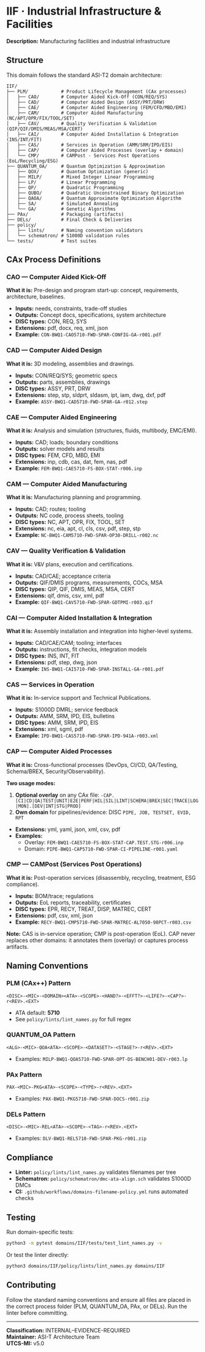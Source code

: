 # IIF · Industrial Infrastructure & Facilities

**Description:** Manufacturing facilities and industrial infrastructure

## Structure

This domain follows the standard ASI-T2 domain architecture:

```
IIF/
├── PLM/            # Product Lifecycle Management (CAx processes)
│   ├── CAO/        # Computer Aided Kick-Off (CON/REQ/SYS)
│   ├── CAD/        # Computer Aided Design (ASSY/PRT/DRW)
│   ├── CAE/        # Computer Aided Engineering (FEM/CFD/MBD/EMI)
│   ├── CAM/        # Computer Aided Manufacturing (NC/APT/OPR/FIX/TOOL/SET)
│   ├── CAV/        # Quality Verification & Validation (QIP/QIF/DMIS/MEAS/MSA/CERT)
│   ├── CAI/        # Computer Aided Installation & Integration (INS/INT/FIT)
│   ├── CAS/        # Services in Operation (AMM/SRM/IPD/EIS)
│   ├── CAP/        # Computer Aided Processes (overlay + domain)
│   └── CMP/        # CAMPost - Services Post Operations (EoL/Recycling/ESG)
├── QUANTUM_OA/     # Quantum Optimization & Approximation
│   ├── QOX/        # Quantum Optimization (generic)
│   ├── MILP/       # Mixed Integer Linear Programming
│   ├── LP/         # Linear Programming
│   ├── QP/         # Quadratic Programming
│   ├── QUBO/       # Quadratic Unconstrained Binary Optimization
│   ├── QAOA/       # Quantum Approximate Optimization Algorithm
│   ├── SA/         # Simulated Annealing
│   └── GA/         # Genetic Algorithms
├── PAx/            # Packaging (artifacts)
├── DELs/           # Final Check & Deliveries
├── policy/
│   ├── lints/      # Naming convention validators
│   └── schematron/ # S1000D validation rules
└── tests/          # Test suites
```

## CAx Process Definitions

### CAO — Computer Aided Kick-Off
**What it is:** Pre-design and program start-up: concept, requirements, architecture, baselines.
- **Inputs:** needs, constraints, trade-off studies
- **Outputs:** Concept docs, specifications, system architecture
- **DISC types:** CON, REQ, SYS
- **Extensions:** pdf, docx, req, xml, json
- **Example:** `CON-BWQ1-CAO5710-FWD-SPAR-CONFIG-GA-r001.pdf`

### CAD — Computer Aided Design
**What it is:** 3D modeling, assemblies and drawings.
- **Inputs:** CON/REQ/SYS; geometric specs
- **Outputs:** parts, assemblies, drawings
- **DISC types:** ASSY, PRT, DRW
- **Extensions:** step, stp, sldprt, sldasm, ipt, iam, dwg, dxf, pdf
- **Example:** `ASSY-BWQ1-CAD5710-FWD-SPAR-GA-r012.step`

### CAE — Computer Aided Engineering
**What it is:** Analysis and simulation (structures, fluids, multibody, EMC/EMI).
- **Inputs:** CAD; loads; boundary conditions
- **Outputs:** solver models and results
- **DISC types:** FEM, CFD, MBD, EMI
- **Extensions:** inp, cdb, cas, dat, fem, nas, pdf
- **Example:** `FEM-BWQ1-CAE5710-FS-BOX-STAT-r006.inp`

### CAM — Computer Aided Manufacturing
**What it is:** Manufacturing planning and programming.
- **Inputs:** CAD; routes; tooling
- **Outputs:** NC code, process sheets, tooling
- **DISC types:** NC, APT, OPR, FIX, TOOL, SET
- **Extensions:** nc, eia, apt, cl, cls, csv, pdf, step, stp
- **Example:** `NC-BWQ1-CAM5710-FWD-SPAR-OP30-DRILL-r002.nc`

### CAV — Quality Verification & Validation
**What it is:** V&V plans, execution and certifications.
- **Inputs:** CAD/CAE; acceptance criteria
- **Outputs:** QIF/DMIS programs, measurements, COCs, MSA
- **DISC types:** QIP, QIF, DMIS, MEAS, MSA, CERT
- **Extensions:** qif, dmis, csv, xml, pdf
- **Example:** `QIF-BWQ1-CAV5710-FWD-SPAR-GDTPMI-r003.qif`

### CAI — Computer Aided Installation & Integration
**What it is:** Assembly installation and integration into higher-level systems.
- **Inputs:** CAD/CAE/CAM; tooling; interfaces
- **Outputs:** instructions, fit checks, integration models
- **DISC types:** INS, INT, FIT
- **Extensions:** pdf, step, dwg, json
- **Example:** `INS-BWQ1-CAI5710-FWD-SPAR-INSTALL-GA-r001.pdf`

### CAS — Services in Operation
**What it is:** In-service support and Technical Publications.
- **Inputs:** S1000D DMRL; service feedback
- **Outputs:** AMM, SRM, IPD, EIS, bulletins
- **DISC types:** AMM, SRM, IPD, EIS
- **Extensions:** xml, sgml, pdf
- **Example:** `IPD-BWQ1-CAS5710-FWD-SPAR-IPD-941A-r003.xml`

### CAP — Computer Aided Processes
**What it is:** Cross-functional processes (DevOps, CI/CD, QA/Testing, Schema/BREX, Security/Observability).

**Two usage modes:**
1. **Optional overlay** on any CAx file: `-CAP.[CI|CD|QA|TEST|UNIT|E2E|PERF|HIL|SIL|LINT|SCHEMA|BREX|SEC|TRACE|LOG|MON].[DEV|INT|STG|PROD]`
2. **Own domain** for pipelines/evidence: DISC `PIPE, JOB, TESTSET, EVID, RPT`

- **Extensions:** yml, yaml, json, xml, csv, pdf
- **Examples:**
  - Overlay: `FEM-BWQ1-CAE5710-FS-BOX-STAT-CAP.TEST.STG-r006.inp`
  - Domain: `PIPE-BWQ1-CAP5710-FWD-SPAR-CI-PIPELINE-r001.yaml`

### CMP — CAMPost (Services Post Operations)
**What it is:** Post-operation services (disassembly, recycling, treatment, ESG compliance).
- **Inputs:** BOM/trace; regulations
- **Outputs:** EoL reports, traceability, certificates
- **DISC types:** EPR, RECY, TREAT, DISP, MATREC, CERT
- **Extensions:** pdf, csv, xml, json
- **Example:** `RECY-BWQ1-CMP5710-FWD-SPAR-MATREC-AL7050-98PCT-r003.csv`

**Note:** CAS is in-service operation; CMP is post-operation (EoL). CAP never replaces other domains: it annotates them (overlay) or captures process artifacts.

## Naming Conventions

### PLM (CAx++) Pattern
```
<DISC>-<MIC>-<DOMAIN><ATA>-<SCOPE>-<HAND?>-<EFFT?>-<LIFE?>-<CAP?>-r<REV>.<EXT>
```
- ATA default: **5710**
- See `policy/lints/lint_names.py` for full regex

### QUANTUM_OA Pattern
```
<ALG>-<MIC>-QOA<ATA>-<SCOPE>-<DATASET?>-<STAGE?>-r<REV>.<EXT>
```
- Examples: `MILP-BWQ1-QOA5710-FWD-SPAR-OPT-DS-BENCH01-DEV-r003.lp`

### PAx Pattern
```
PAX-<MIC>-PKG<ATA>-<SCOPE>-<TYPE>-r<REV>.<EXT>
```
- Examples: `PAX-BWQ1-PKG5710-FWD-SPAR-DOCS-r001.zip`

### DELs Pattern
```
<DISC>-<MIC>-REL<ATA>-<SCOPE>-<TAG>-r<REV>.<EXT>
```
- Examples: `DLV-BWQ1-REL5710-FWD-SPAR-PKG-r001.zip`

## Compliance

- **Linter:** `policy/lints/lint_names.py` validates filenames per tree
- **Schematron:** `policy/schematron/dmc-ata-align.sch` validates S1000D DMCs
- **CI:** `.github/workflows/domains-filename-policy.yml` runs automated checks

## Testing

Run domain-specific tests:
```bash
python3 -m pytest domains/IIF/tests/test_lint_names.py -v
```

Or test the linter directly:
```bash
python3 domains/IIF/policy/lints/lint_names.py domains/IIF
```

## Contributing

Follow the standard naming conventions and ensure all files are placed in the correct process folder (PLM, QUANTUM_OA, PAx, or DELs). Run the linter before committing.

---

**Classification:** INTERNAL–EVIDENCE-REQUIRED  
**Maintainer:** ASI-T Architecture Team  
**UTCS-MI:** v5.0
